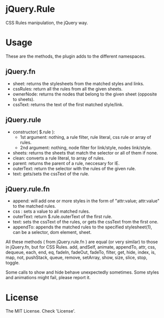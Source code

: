 # jQuery.Rule
CSS Rules manipulation, the jQuery way.

# Usage
These are the methods, the plugin adds to the different namespaces.

## jQuery.fn
- sheet: returns the stylesheets from the matched styles and links.
- cssRules: return all the rules from all the given sheets.
- ownerNode: returns the nodes that belong to the given sheet (opposite to sheets).
- cssText: returns the text of the first matched style/link.

## jQuery.rule
- constructor( $.rule ):
  - 1st argument: nothing, a rule filter, rule literal, css rule or array of rules.
  - 2nd argument: nothing, node filter for link/style, nodes link/style.
- sheets: returns the sheets that match the selector or all of them if none.
- clean: converts a rule literal, to array of rules.
- parent: returns the parent of a rule, neccesary for IE.
- outerText: return the selector with the rules of the given rule.
- text: gets/sets the cssText of the rule.

## jQuery.rule.fn
- append: will add one or more styles in the form of "attr:value; attr:value" to the matched rules.
- css : sets a value to all matched rules.
- outerText: return $.rule.outerText of the first rule.
- text: sets the cssText of the rules, or gets the cssText from the first one.
- appendTo: appends the matched rules to the specified stylesheet(1), can be a selector, dom element, sheet.

All these methods ( from jQuery.rule.fn ) are equal (or very similar) to those in jQuery.fn, but for CSS Rules.
	add, andSelf, animate, appendTo, attr, css, dequeue,
	each, end, eq, fadeIn, fadeOut, fadeTo, filter, get,
	hide, index, is, map, not, pushStack, queue, remove,
	setArray, show, size, slice, stop, toggle.

Some calls to show and hide behave unexpectedly sometimes. Some styles and animations might fail, please report it.

# License
The MIT License. Check 'License'.